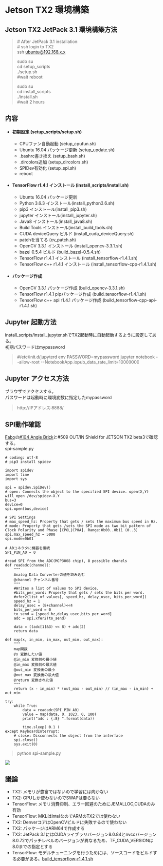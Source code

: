 # Jetson TX2 環境構築

## Jetson TX2 JetPack 3.1 環境構築方法
> \# After JetPack 3.1 installation  
> \# ssh login to TX2  
> ssh ubuntu@192.168.x.x  
> 
> sudo su  
> cd setup_scripts  
> ./setup.sh  
> \#wait reboot  
> 
> sudo su  
> cd install_scripts  
> ./install.sh  
> \#wait 2 hours  

## 内容
* #### 初期設定 (setup_scripts/setup.sh)
  * CPUファン自動起動 (setup_cpufun.sh)
  * Ubuntu 16.04 パッケージ更新 (setup_update.sh)
  * .bashrc書き換え (setup_bash.sh)
  * .dircolors追加 (setup_dircolors.sh)
  * SPIDev有効化 (setup_spi.sh)
  * reboot
* #### TensorFlow r1.4.1 インストール (install_scripts/install.sh)
  * Ubuntu 16.04 パッケージ更新
  * Python 3.6.3 インストール(install_python3.6.sh)
  * pip3 インストール(install_pip3.sh)
  * jupyter インストール(install_jupyter.sh)
  * Java8 インストール(install_java8.sh)
  * Build Tools インストール(install_build_tools.sh)
  * CUDA deviceQuery ビルド (install_cuda_deviceQuery.sh)
  * patchを当てる (cv_patch.sh)
  * OpenCV 3.3.1 インストール (install_opencv-3.3.1.sh)
  * bazel 0.5.4 ビルド (build_bazel-0.5.4.sh)
  * TensorFlow r1.4.1 インストール (install_tensorflow-r1.4.1.sh)
  * TensorFlow c++ r1.4.1 インストール (install_tensorflow-cpp-r1.4.1.sh)
* #### パッケージ作成
  * OpenCV 3.3.1 パッケージ作成 (build_opencv-3.3.1.sh)
  * TensorFlow r1.4.1 pipパッケージ作成 (build_tensorflow-r1.4.1.sh)
  * TensorFlow c++ api r1.4.1 パッケージ作成 (build_tensorflow-cpp-api-r1.4.1.sh)

## Jupyter 起動方法
install_scripts/install_jupyter.shでTX2起動時に自動起動するように設定してある。  
初期パスワードはmypassword
> #/etc/init.d/jupyterd
> env PASSWORD=mypassword jupyter notebook --allow-root --NotebookApp.iopub_data_rate_limit=10000000

## Jupyter アクセス方法
ブラウザでアクセスする。  
パスワードは起動時に環境変数に指定したmypassword  
> http://IPアドレス:8888/

## SPI動作確認
[Fabo](http://fabo.io)の[#104 Angle Brick](http://fabo.io/104.html)と#509 OUT/IN Shield for JETSON TX2 beta3で確認する。  
spi-sample.py
```
# coding: utf-8
# pip3 install spidev

import spidev
import time
import sys

spi = spidev.SpiDev()
# open: Connects the object to the specified SPI device. open(X,Y) will open /dev/spidev-X.Y
bus=3
device=0
spi.open(bus,device)

# SPI Settings
# max_speed_hz: Property that gets / sets the maximum bus speed in Hz.
# mode: Property that gets /sets the SPI mode as two bit pattern of Clock Polarity and Phase [CPOL|CPHA]. Range:0b00..0b11 (0..3)
spi.max_speed_hz = 5000
spi.mode=0b01

# A0コネクタに機器を接続
SPI_PIN_A0 = 0

#read SPI from the ADC(MCP3008 chip), 8 possible chanels
def readadc(channel):
    """
    Analog Data Converterの値を読み込む
    @channel チャンネル番号
    """    
    #Writes a list of values to SPI device.
    #bits_per_word: Property that gets / sets the bits per word.
    #xfer2(list of values[, speed_hz, delay_usec, bits_per_word])
    speed_hz = 1
    delay_usec = (8+channel)<<4
    bits_per_word = 0
    to_send = [speed_hz,delay_usec,bits_per_word]
    adc = spi.xfer2(to_send)

    data = ((adc[1]&3) << 8) + adc[2]
    return data

def map(x, in_min, in_max, out_min, out_max):
    """
    map関数
    @x 変換したい値
    @in_min 変換前の最小値
    @in_max 変換前の最大値
    @out_min 変換後の最小
    @out_max 変換後の最大値
    @return 変換された値
    """
    return (x - in_min) * (out_max - out_min) // (in_max - in_min) + out_min

try:
    while True:
        data = readadc(SPI_PIN_A0)
        value = map(data, 0, 1023, 0, 100)
        print("adc : {:8} ".format(data))
        
        time.sleep( 0.1 )
except KeyboardInterrupt:
    # close: Disconnects the object from the interface
    spi.close()
    sys.exit(0)
```
> python spi-sample.py

![](./spi_sample_result.png)


## 議論
 * TX2: メモリが豊富ではないので学習には向かない
 * TX2: GPUしか使わないのでSWAPは要らない
 * TensorFlow: メモリ消費抑制、エラー回避のためにJEMALLOC,CUDAのみ有効
 * TensorFlow: MKLはIntelなのでARMのTX2では使わない
 * TX2: DenverコアはOpenCVビルドに失敗するので使わない
 * TX2: パッケージはARM64で作成する
 * TX2: JetPack 3.1にはCUDAライブラリバージョン8.0.84とnvccバージョン8.0.72でパッチレベルのバージョンが異なるため、TF_CUDA_VERSIONは8.0までの指定とする
 * TensorFlow: モデルチューニングを行うためには、ソースコードをビルドする必要がある。[build_tensorflow-r1.4.1.sh](./with_python3.6_custom_packages/install_scripts/build_tensorflow-r1.4.1.sh)
